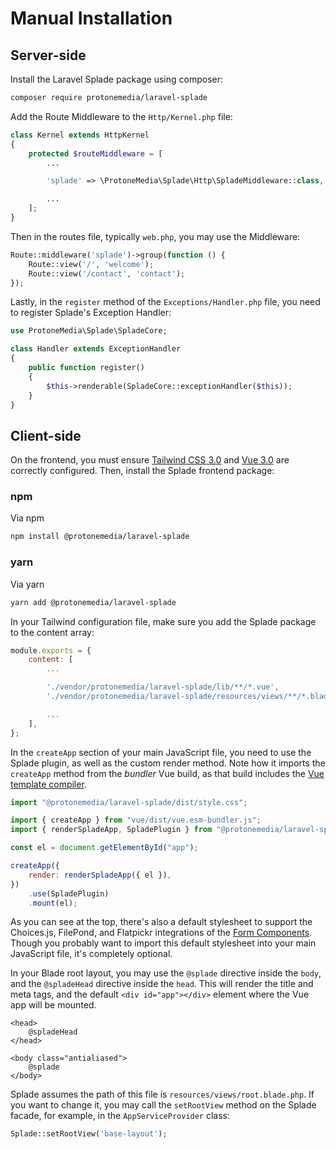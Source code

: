 # Manual Installation

## Server-side

Install the Laravel Splade package using composer:

```bash
composer require protonemedia/laravel-splade
```

Add the Route Middleware to the `Http/Kernel.php` file:

```php
class Kernel extends HttpKernel
{
    protected $routeMiddleware = [
        ...

        'splade' => \ProtoneMedia\Splade\Http\SpladeMiddleware::class,

        ...
    ];
}
```

Then in the routes file, typically `web.php`, you may use the Middleware:

```php
Route::middleware('splade')->group(function () {
    Route::view('/', 'welcome');
    Route::view('/contact', 'contact');
});
```

Lastly, in the `register` method of the `Exceptions/Handler.php` file, you need to register Splade's Exception Handler:

```php
use ProtoneMedia\Splade\SpladeCore;

class Handler extends ExceptionHandler
{
    public function register()
    {
        $this->renderable(SpladeCore::exceptionHandler($this));
    }
}
```

## Client-side

On the frontend, you must ensure [Tailwind CSS 3.0](https://tailwindcss.com) and [Vue 3.0](https://vuejs.org) are correctly configured. Then, install the Splade frontend package:

### npm

Via npm

```bash
npm install @protonemedia/laravel-splade
```

### yarn

Via yarn

```bash
yarn add @protonemedia/laravel-splade
```

In your Tailwind configuration file, make sure you add the Splade package to the content array:

```js
module.exports = {
    content: [
        ...

        './vendor/protonemedia/laravel-splade/lib/**/*.vue',
        './vendor/protonemedia/laravel-splade/resources/views/**/*.blade.php',

        ...
    ],
};
```

In the `createApp` section of your main JavaScript file, you need to use the Splade plugin, as well as the custom render method. Note how it imports the `createApp` method from the _bundler_ Vue build, as that build includes the [Vue template compiler](https://vuejs.org/guide/scaling-up/tooling.html#note-on-in-browser-template-compilation).

```js
import "@protonemedia/laravel-splade/dist/style.css";

import { createApp } from "vue/dist/vue.esm-bundler.js";
import { renderSpladeApp, SpladePlugin } from "@protonemedia/laravel-splade";

const el = document.getElementById("app");

createApp({
	render: renderSpladeApp({ el }),
})
	.use(SpladePlugin)
	.mount(el);
```

As you can see at the top, there's also a default stylesheet to support the Choices.js, FilePond, and Flatpickr integrations of the [Form Components](/form-overview.md). Though you probably want to import this default stylesheet into your main JavaScript file, it's completely optional.

In your Blade root layout, you may use the `@splade` directive inside the `body`, and the `@spladeHead` directive inside the `head`. This will render the title and meta tags, and the default `<div id="app"></div>` element where the Vue app will be mounted.

```blade
<head>
    @spladeHead
</head>

<body class="antialiased">
    @splade
</body>
```

Splade assumes the path of this file is `resources/views/root.blade.php`. If you want to change it, you may call the `setRootView` method on the Splade facade, for example, in the `AppServiceProvider` class:

```php
Splade::setRootView('base-layout');
```
